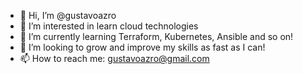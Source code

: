 - 👋 Hi, I’m @gustavoazro
- 👀 I’m interested in learn cloud technologies
- 🌱 I’m currently learning Terraform, Kubernetes, Ansible and so on!
- 💞️ I’m looking to grow and improve my skills as fast as I can!
- 📫 How to reach me: gustavoazro@gmail.com

<!---
gustavoazro/gustavoazro is a ✨ special ✨ repository because its `README.md` (this file) appears on your GitHub profile.
You can click the Preview link to take a look at your changes.
--->
